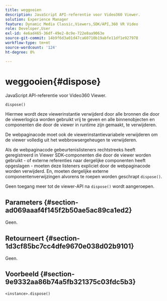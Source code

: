```yaml
---
title: weggooien
description: JavaScript API-referentie voor Video360 Viewer.
solution: Experience Manager
feature: Dynamic Media Classic,Viewers,SDK/API,360 VR Video
role: Developer,User
exl-id: 4e6ad465-36df-49e2-8c9e-722e8aa9063e
source-git-commit: 14b9f6d3a01d47ca60710b19abfe11df1e927978
workflow-type: tm+mt
source-wordcount: '124'
ht-degree: 0%

---
```


# weggooien{#dispose}

JavaScript API-referentie voor Video360 Viewer.

`dispose()`

Hiermee wordt deze viewerinstantie verwijderd door alle bronnen die door de viewerlogica worden gebruikt vrij te geven en alle binnenobjecten en componenten die door de viewer in runtime zijn gemaakt, te verwijderen.

De webpaginacode moet ook de viewerinstantievariabele verwijderen om de viewer volledig uit het webbrowsergeheugen te verwijderen.

Als de webpaginacode gebeurtenislisteners rechtstreeks heeft geregistreerd in Viewer SDK-componenten die door de viewer worden gebruikt - of externe referenties naar dergelijke componenten heeft opgeslagen - moeten deze listeners expliciet door de webpaginacode worden verwijderd. En, moeten dergelijke externe componentenverwijzingen alvorens te roepen worden geschrapt `dispose()`.

Geen toegang meer tot de viewer-API na `dispose()` wordt aangeroepen.

## Parameters {#section-ad069aaaf4f145f2b50ae5ac89ca1ed2}

Geen.

## Retourneert {#section-1d3cf85bc7cc4dfe9670e038d02b9101}

Geen.

## Voorbeeld {#section-9e9332aa86b74a5fb321375c03fdc5b3}

```
<instance>.dispose()
```

